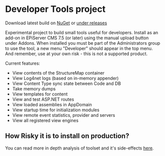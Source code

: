 Developer Tools project
==============

Download latest build on [NuGet](http://nuget.episerver.com/en/OtherPages/Package/?packageId=EPiServer.DeveloperTools) or [under releases](https://github.com/episerver/DeveloperTools/releases)

Experimental project to build small tools useful for developers. Install as an add-on in EPiServer CMS 7.5 (or later) using the manual upload button under Addons. When installed you must be part of the Administrators group to use the tool, a new menu "Developer" should appear in the top menu. And remember, use at your own risk - this is not a supported product.

Current features:

* View contents of the StructureMap container 
* View Log4net logs (based on in-memory appender)
* View Content Type sync state between Code and DB
* Take memory dumps
* View templates for content
* View and test ASP.NET routes
* View loaded assemblies in AppDomain
* View startup time for initialization modules
* View remote event statistics, provider and servers
* View all registered view engines

## How Risky it is to install on production?

You can read more in depth analysis of toolset and it's side-effects [here](https://blog.tech-fellow.net/2019/02/14/how-risky-are-episerver-developertools-on-production-environment/).
